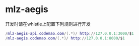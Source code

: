 # mlz-aegis

开发时请在whistle上配置下列规则进行开发

```lua
/mlz-aegis-api.codemao.com/(.*)/ http://127.0.0.1:3000/$1
/mlz-aegis.codemao.com/(.*)/ http://127.0.0.1:8000/$1
```
